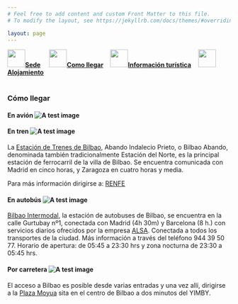 ```yaml
---
# Feel free to add content and custom Front Matter to this file.
# To modify the layout, see https://jekyllrb.com/docs/themes/#overriding-theme-defaults

layout: page
---
```

<!--
[Sede]({{site.url}}/sede) / __[Cómo llegar]({{site.url}}/llegar)__ / [Información turística]({{site.url}}/turismo) / [Alojamiento]({{site.url}}/alojamiento)
-->
<div class="text-center">
<a href="{{site.url}}/sede"><img src="{{site.url}}/images/IcoSede.jpg" class="img-circle" 	width="40" height="40"><strong>Sede</strong></a> &nbsp;&nbsp;&nbsp;
<a href="{{site.url}}/llegar"><img src="{{site.url}}/images/IcoUbicacion.jpg" class="img-circle" 	width="40" height="40"><strong>Como llegar</strong></a>&nbsp;&nbsp;&nbsp;
<a href="{{site.url}}/turismo"><img src="{{site.url}}/images/IcoTurismo.jpg" class="img-circle" 	width="40" height="40"><strong>Información turística</strong></a>&nbsp;&nbsp;&nbsp;
<a href="{{site.url}}/alojamiento" class=""><img src="{{site.url}}/images/IcoAlojamiento.jpg" class="img-circle" 	width="40" height="40"><strong>Alojamiento</strong></a>
</div><br>


### __Cómo llegar__

#### __En avión__ ![A test image]({{site.url}}/images/tren_logo.png)

#### __En tren__ ![A test image]({{site.url}}/images/tren_logo.png)

La [Estación de Trenes de Bilbao](https://turismo.euskadi.eus/es/estaciones-transporte/estacion-de-abando-indalecio-prieto-renfe/aa30-12375/es/), Abando Indalecio Prieto, o Bilbao Abando, denominada también tradicionalmente Estación del Norte, es la principal estación de ferrocarril de la villa de Bilbao. Se encuentra comunicada con Madrid en cinco horas, y Zaragoza en cuatro horas y media.  

Para más información dirigirse a: [RENFE](http://www.renfe.com/viajeros/)

       
#### __En autobús__ ![A test image]({{site.url}}/images/bus_logo.png)

[Bilbao Intermodal](https://www.bilbaointermodal.eus/es/estacion-intermodal.html), la estación de autobuses de Bilbao, se encuentra en la calle Gurtubay nº1, conectada con Madrid (4h 30m) y Barcelona (8 h.) con servicios diarios ofrecidos por la empresa [ALSA](https://www.alsa.es/). Conectada a todos los transportes de la ciudad. Más información a través del teléfono 944 39 50 77. Horario de apertura: de 05:45 a 23:30 hrs y zona nocturna de 23:30 a 05:45 hrs.


#### __Por carretera__ ![A test image]({{site.url}}/images/carretera_logo.png)

El acceso a Bilbao es posible desde varias entradas y una vez allí, dirigirse a la [Plaza Moyua](https://www.google.com/maps/place/Pl.+de+Don+Federico+Moy%C3%BAa,+Bilbao,+Vizcaya/@43.2626692,-2.9373646,17z/data=!3m1!4b1!4m5!3m4!1s0xd4e4fd77cf75557:0xf7568ccc8c4c758e!8m2!3d43.2626692!4d-2.9351759) sita en el centro de Bilbao a dos minutos del YIMBY.




